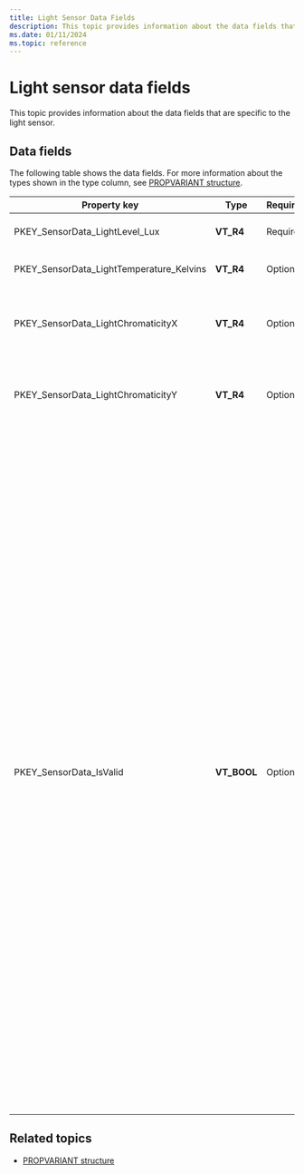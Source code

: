 ```yaml
---
title: Light Sensor Data Fields
description: This topic provides information about the data fields that are specific to the light sensor.
ms.date: 01/11/2024
ms.topic: reference
---
```


# Light sensor data fields

This topic provides information about the data fields that are specific to the light sensor.

## Data fields

The following table shows the data fields. For more information about the types shown in the type column, see [PROPVARIANT structure](/windows/win32/api/propidlbase/ns-propidlbase-propvariant).

| Property key | Type | Required/Optional | Description |
|---|---|---|---|
| PKEY_SensorData_LightLevel_Lux | **VT_R4** | Required | The illuminance level in lux. |
| PKEY_SensorData_LightTemperature_Kelvins | **VT_R4** | Optional | The light temperature in Kelvins. |
| PKEY_SensorData_LightChromaticityX | **VT_R4** | Optional | The x color coordinate on the CIE 1931 chromaticity diagram. |
| PKEY_SensorData_LightChromaticityY | **VT_R4** | Optional | The y color coordinate on the CIE 1931 chromaticity diagram. |
| PKEY_SensorData_IsValid | **VT_BOOL** | Optional | This value must be set to FALSE when the ambient light sensor cannot currently return any valid sample. For example, this value may be set to FALSE when the sensor field of view is obstructed (such as when an object, or the user hand is in front of the sensor). This value should be set to TRUE when the ambient light sensor is able to accurately measure the ambient light. Proper hardware design should try to minimize the time and scenarios requiring this value to be set to FALSE as such scenario prevents the system from properly controlling brightness. On an ideal system, this value is always set to TRUE. |

## Related topics

- [PROPVARIANT structure](/windows/win32/api/propidlbase/ns-propidlbase-propvariant)
